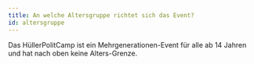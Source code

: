 ```yaml
---
title: An welche Altersgruppe richtet sich das Event?
id: altersgruppe
---
```

Das HüllerPolitCamp ist ein Mehrgenerationen-Event für alle ab 14 Jahren und hat nach oben keine Alters-Grenze.
